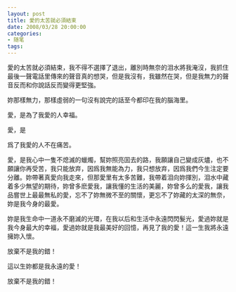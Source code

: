 ```yaml
---
layout: post
title: 愛的太苦就必須結束
date: 2008/03/28 20:00:00
categories: 
- 随笔
tags: 
---
```


愛的太苦就必須結束，我不得不選擇了退出，離別時無奈的泪水將我淹沒，我抓住最後一聲電話里傳來的聲音真的想哭，但是我沒有，我雖然在哭，但是我無力的聲音反而和你說話反而變得更堅強。

妳那樣無力，那樣虛弱的一句沒有說完的話至今都印在我的腦海里。

愛，是為了我愛的人幸福。

愛，是

爲了我愛的人不在痛苦。

愛，是我心中一隻不熄滅的蠟燭，幫妳照亮囬去的路，我願讓自己變成灰燼，也不願讓你再受苦，我只能放弃，因爲我無能為力，我只想放弃，因爲我們今生注定要分離。妳帶著真愛向我走來，但那愛里有太多苦難，我帶着泪向妳揮別，泪水中藏着多少無望的期待，妳曾多麽愛我，讓我懂的生活的美麗，妳曾多么的愛我，讓我品嘗世上最最無私的愛，忘不了妳無微不至的關懷，更忘不了妳藏的太深的無奈，妳是我今身的最愛。

妳是我生命中一道永不磨滅的光環，在我以后和生活中永遠閃閃髮光，愛過妳就是我今身最大的幸福，愛過妳就是我最美好的回憶，再見了我的愛！這一生我將永遠擁妳入懷。

放棄不是我的錯！

這以生妳都是我永遠的愛！

放棄不是我的錯！
